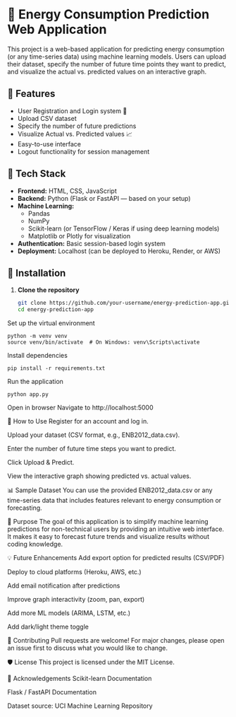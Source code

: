 # 🔋 Energy Consumption Prediction Web Application

This project is a web-based application for predicting energy consumption (or any time-series data) using machine learning models. Users can upload their dataset, specify the number of future time points they want to predict, and visualize the actual vs. predicted values on an interactive graph.

## 🚀 Features

- User Registration and Login system 🔐
- Upload CSV dataset
- Specify the number of future predictions
- Visualize Actual vs. Predicted values 📈
- Easy-to-use interface
- Logout functionality for session management

## 🧩 Tech Stack

- **Frontend:** HTML, CSS, JavaScript
- **Backend:** Python (Flask or FastAPI — based on your setup)
- **Machine Learning:** 
  - Pandas
  - NumPy
  - Scikit-learn (or TensorFlow / Keras if using deep learning models)
  - Matplotlib or Plotly for visualization
- **Authentication:** Basic session-based login system
- **Deployment:** Localhost (can be deployed to Heroku, Render, or AWS)

## 📂 Installation

1. **Clone the repository**
   ```bash
   git clone https://github.com/your-username/energy-prediction-app.git
   cd energy-prediction-app

Set up the virtual environment

    python -m venv venv
    source venv/bin/activate  # On Windows: venv\Scripts\activate

Install dependencies

    pip install -r requirements.txt

Run the application

    python app.py

Open in browser Navigate to http://localhost:5000

📝 How to Use
Register for an account and log in.

Upload your dataset (CSV format, e.g., ENB2012_data.csv).

Enter the number of future time steps you want to predict.

Click Upload & Predict.

View the interactive graph showing predicted vs. actual values.

📊 Sample Dataset
You can use the provided ENB2012_data.csv or any time-series data that includes features relevant to energy consumption or forecasting.

🎯 Purpose
The goal of this application is to simplify machine learning predictions for non-technical users by providing an intuitive web interface. It makes it easy to forecast future trends and visualize results without coding knowledge.

💡 Future Enhancements
Add export option for predicted results (CSV/PDF)

Deploy to cloud platforms (Heroku, AWS, etc.)

Add email notification after predictions

Improve graph interactivity (zoom, pan, export)

Add more ML models (ARIMA, LSTM, etc.)

Add dark/light theme toggle

🤝 Contributing
Pull requests are welcome! For major changes, please open an issue first to discuss what you would like to change.

🛡️ License
This project is licensed under the MIT License.

🙌 Acknowledgements
Scikit-learn Documentation

Flask / FastAPI Documentation

Dataset source: UCI Machine Learning Repository


